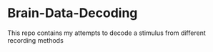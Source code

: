 # Brain-Data-Decoding
This repo contains my attempts to decode a stimulus from different recording methods
